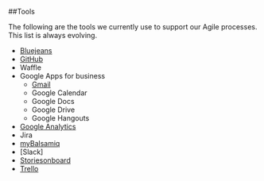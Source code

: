 ##Tools

The following are the tools we currently use to support our Agile processes. This list is always evolving.

- [Bluejeans](bluejeans.md)
- [GitHub](github.md)
- Waffle
- Google Apps for business
  - [Gmail](gmail.md)
  - Google Calendar
  - Google Docs
  - Google Drive
  - Google Hangouts
- [Google Analytics](google-analytics.md)
- Jira
- [myBalsamiq](civicactions.mybalsamiq.com)
- [Slack]
- [Storiesonboard](storiesonboard.com)
- [Trello](Trello.com)
